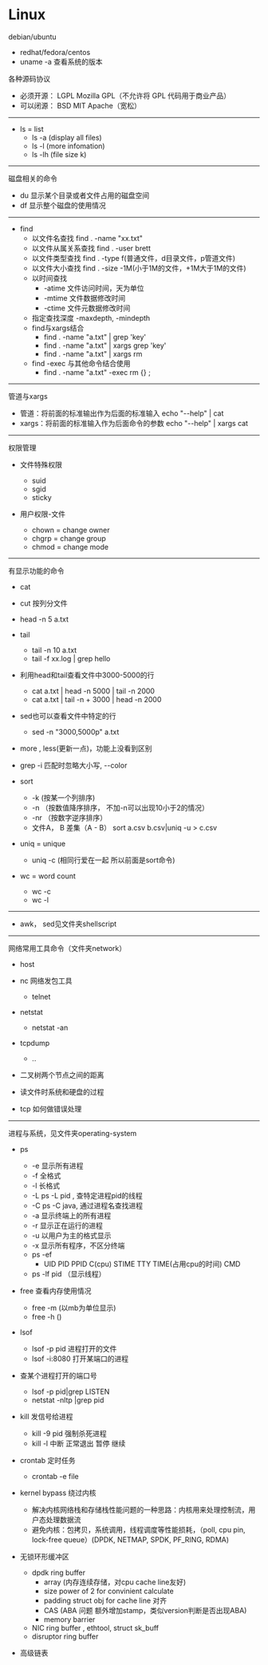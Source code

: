 # Linux
 debian/ubuntu
+ redhat/fedora/centos
+ uname -a 查看系统的版本

各种源码协议
+ 必须开源： LGPL Mozilla  GPL（不允许将 GPL 代码用于商业产品）
+ 可以闭源： BSD MIT Apache（宽松）
---
+ ls = list
	+ ls -a (display all files)
	+ ls -l (more infomation)
	+ ls -lh (file size k)

---
磁盘相关的命令
+ du 显示某个目录或者文件占用的磁盘空间
+ df 显示整个磁盘的使用情况

---
+ find
	+ 以文件名查找 find . -name "xx.txt"
	+ 以文件从属关系查找 find . -user brett
	+ 以文件类型查找 find . -type f(普通文件，d目录文件，p管道文件)
	+ 以文件大小查找 find . -size -1M(小于1M的文件，+1M大于1M的文件)
	+ 以时间查找
		+ -atime 文件访问时间，天为单位
		+ -mtime 文件数据修改时间
		+ -ctime 文件元数据修改时间
	+ 指定查找深度	-maxdepth, -mindepth
	+ find与xargs结合
		+ find . -name "a.txt" | grep 'key'
		+ find . -name "a.txt" | xargs grep 'key'
		+ find . -name "a.txt" | xargs rm
	+ find -exec 与其他命令结合使用
		+ find . -name "a.txt" -exec rm {} \;
---
管道与xargs
+ 管道：将前面的标准输出作为后面的标准输入 echo "--help" | cat
+ xargs：将前面的标准输入作为后面命令的参数 echo "--help" | xargs cat

---
权限管理

+ 文件特殊权限
	+ suid
	+ sgid
	+ sticky

+ 用户权限-文件
	+ chown = change owner
	+ chgrp = change group
	+ chmod = change mode

---
有显示功能的命令
+ cat
+ cut 按列分文件
+ head -n 5 a.txt
+ tail
	+ tail -n 10 a.txt
	+ tail -f xx.log | grep hello
+ 利用head和tail查看文件中3000-5000的行
	+ cat a.txt | head -n 5000 | tail -n 2000
	+ cat a.txt | tail -n + 3000 | head -n 2000
+ sed也可以查看文件中特定的行
	+ sed -n "3000,5000p" a.txt
+ more , less(更新一点)，功能上没看到区别

+ grep -i 匹配时忽略大小写, --color
+ sort
	+ -k  (按某一个列排序)
	+ -n （按数值降序排序， 不加-n可以出现10小于2的情况）
	+ -nr （按数字逆序排序）
	+ 文件A， B 差集（A - B） sort a.csv b.csv|uniq -u > c.csv
+ uniq = unique
	+ uniq -c  (相同行爱在一起 所以前面是sort命令)
+ wc = word count
	+ wc -c
	+ wc -l 	
---
+ awk， sed见文件夹shellscript
---
网络常用工具命令（文件夹network）
+ host
+ nc 网络发包工具
	+ telnet
+ netstat
	+ netstat -an
+ tcpdump
	+ ..

+ 二叉树两个节点之间的距离

+ 读文件时系统和硬盘的过程

+ tcp 如何做错误处理

---
进程与系统，见文件夹operating-system
+ ps
	+ -e 显示所有进程
	+ -f 全格式
	+ -l 长格式
	+ -L ps -L pid , 查特定进程pid的线程
	+ -C ps -C java, 通过进程名查找进程
	+ -a 显示终端上的所有进程
	+ -r 显示正在运行的进程
	+ -u 以用户为主的格式显示
	+ -x 显示所有程序，不区分终端
	+ ps -ef
		+ UID PID PPID C(cpu) STIME TTY TIME(占用cpu的时间) CMD
	+ ps -lf pid  （显示线程）
+ free 查看内存使用情况
	+ free -m (以mb为单位显示)
	+ free -h ()
+ lsof
	+ lsof -p pid 进程打开的文件
	+ lsof -i:8080 打开某端口的进程
+ 查某个进程打开的端口号
	+ lsof -p pid|grep LISTEN
	+ netstat -nltp |grep pid
+ kill 发信号给进程
	+ kill -9 pid 	强制杀死进程
	+ kill -l  中断 正常退出 暂停 继续
+ crontab 定时任务
	+ crontab	-e file


+ kernel bypass 绕过内核
	+ 解决内核网络栈和存储栈性能问题的一种思路：内核用来处理控制流，用户态处理数据流
	+ 避免内核：包拷贝，系统调用，线程调度等性能损耗，（poll, cpu pin, lock-free queue）(DPDK, NETMAP, SPDK, PF_RING, RDMA)
+ 无锁环形缓冲区
	+ dpdk ring buffer 
		+ array (内存连续存储，对cpu cache line友好)
		+ size power of 2 for convinient calculate
		+ padding struct obj for cache line 对齐
		+ CAS (ABA 问题 额外增加stamp，类似version判断是否出现ABA)
		+ memory barrier
	+ NIC ring buffer , ethtool, struct sk_buff
	+ disruptor ring buffer
+ 高级链表